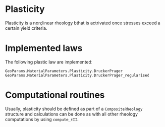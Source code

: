 # Plasticity 

Plasticity is a non;linear rheology bthat is actrivated once stresses exceed a certain yield criteria.
# Implemented  laws
The following plastic law are implemented:
```@docs
GeoParams.MaterialParameters.Plasticity.DruckerPrager
GeoParams.MaterialParameters.Plasticity.DruckerPrager_regularised
```

# Computational routines 
Usually, plasticity should be defined as part of a `CompositeRheology` structure and calculations can be done as with all other rheology computations by using `compute_τII`.
